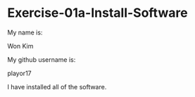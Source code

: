 # Exercise-01a-Install-Software
My name is:

Won Kim

My github username is:

playor17

I have installed all of the software.
